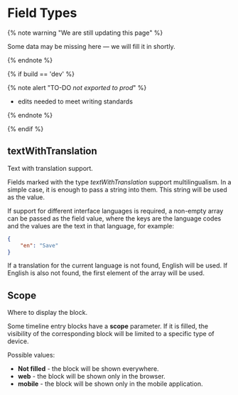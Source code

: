 # Field Types

{% note warning "We are still updating this page" %}

Some data may be missing here — we will fill it in shortly.

{% endnote %}

{% if build == 'dev' %}

{% note alert "TO-DO _not exported to prod_" %}

- edits needed to meet writing standards

{% endnote %}

{% endif %}

## textWithTranslation

Text with translation support.

Fields marked with the type *textWithTranslation* support multilingualism. In a simple case, it is enough to pass a string into them. This string will be used as the value.

If support for different interface languages is required, a non-empty array can be passed as the field value, where the keys are the language codes and the values are the text in that language, for example:

```json
{
    "en": "Save"
}
```

If a translation for the current language is not found, English will be used. If English is also not found, the first element of the array will be used.

## Scope

Where to display the block.

Some timeline entry blocks have a **scope** parameter. If it is filled, the visibility of the corresponding block will be limited to a specific type of device.

Possible values:

- **Not filled** - the block will be shown everywhere.
- **web** - the block will be shown only in the browser.
- **mobile** - the block will be shown only in the mobile application.